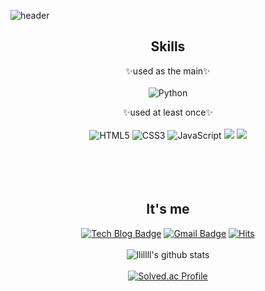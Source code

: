 ![header](https://capsule-render.vercel.app/api?type=waving&color=d4e2bb&height=230&section=header&text=JEON%20HA%20YOUNG&fontSize=70&fontColor=ffffff)
<div align = "center">

  ## Skills
✨used as the main✨ <br><br> 
![Python](https://img.shields.io/badge/Python-3776AB.svg?&style=for-the-badge&logo=Python&logoColor=white)
  
✨used at least once✨ <br><br>
![HTML5](https://img.shields.io/badge/HTML5-E34F26.svg?&style=for-the-badge&logo=HTML5&logoColor=white)
![CSS3](https://img.shields.io/badge/CSS3-1572B6.svg?&style=for-the-badge&logo=CSS3&logoColor=white)
![JavaScript](https://img.shields.io/badge/JavaScript-F7DF1E.svg?&style=for-the-badge&logo=JavaScript&logoColor=white)
<img src="https://img.shields.io/badge/react-61DAFB?style=for-the-badge&logo=react&logoColor=black">
<img src="https://img.shields.io/badge/bootstrap-7952B3?style=for-the-badge&logo=bootstrap&logoColor=white"> <br><br><br><br><br>

## It's me
  [![Tech Blog Badge](http://img.shields.io/badge/-Tech%20blog-black?style=for-the-badge&logo=Tistory&link=https://jeonhaa.tistory.com/)](https://jeonhaa.tistory.com/)
  [![Gmail Badge](https://img.shields.io/badge/Gmail-d14836?style=for-the-badge&logo=Gmail&logoColor=white&link=mailto:hayoung3788@gmail.com)](mailto:hayoung3788@gmail.com)
[![Hits](https://hits.seeyoufarm.com/api/count/incr/badge.svg?url=https%3A%2F%2Fgithub.com%2Fllillll&count_bg=%23FF99FF&title_bg=%23555555&icon=&icon_color=%23E7E7E7&title=hits&edge_flat=false)](https://hits.seeyoufarm.com)
<br><br>
![llillll's github stats](https://github-readme-stats.vercel.app/api?username=llillll&show_icons=true&theme=cobalt) <br><br>
[![Solved.ac Profile](http://mazassumnida.wtf/api/v2/generate_badge?boj=llillll)](https://solved.ac/llillll/)
  
</div>

<!--
**llillll/llillll** is a ✨ _special_ ✨ repository because its `README.md` (this file) appears on your GitHub profile.

Here are some ideas to get you started:

- 🔭 I’m currently working on ...
- 🌱 I’m currently learning ...
- 👯 I’m looking to collaborate on ...
- 🤔 I’m looking for help with ...
- 💬 Ask me about ...
- 📫 How to reach me: ...
- 😄 Pronouns: ...
- ⚡ Fun fact: ...
-->
